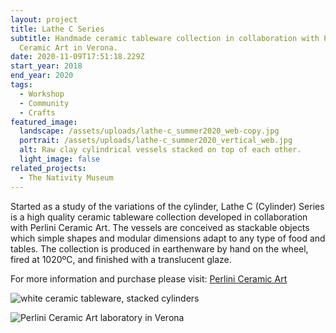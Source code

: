 ```yaml
---
layout: project
title: Lathe C Series
subtitle: Handmade ceramic tableware collection in collaboration with Perlini
  Ceramic Art in Verona.
date: 2020-11-09T17:51:18.229Z
start_year: 2018
end_year: 2020
tags:
  - Workshop
  - Community
  - Crafts
featured_image:
  landscape: /assets/uploads/lathe-c_summer2020_web-copy.jpg
  portrait: /assets/uploads/lathe-c_summer2020_vertical_web.jpg
  alt: Raw clay cylindrical vessels stacked on top of each other.
  light_image: false
related_projects:
  - The Nativity Museum
---
```

Started as a study of the variations of the cylinder, Lathe C (Cylinder) Series is a high quality ceramic tableware collection developed in collaboration with Perlini Ceramic Art. The vessels are conceived as stackable objects which simple shapes and modular dimensions adapt to any type of food and tables. The collection is produced in earthenware by hand on the wheel, fired at 1020ºC, and finished with a translucent glaze.

For more information and purchase please visit: [Perlini Ceramic Art](http://www.perliniceramicart.com/)

![white ceramic tableware, stacked cylinders](/assets/uploads/ac06b66e-3c10-4a53-bcf9-97f008350225-2-2-copy.jpg "Lathe C Series collection (high quality earthenware with translucent glaze)")

![ Perlini Ceramic Art laboratory in Verona](/assets/uploads/img_2142.jpeg " Perlini Ceramic Art laboratory in Verona")